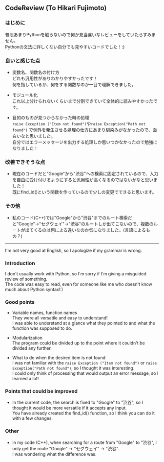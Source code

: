 ## CodeReview (To Hikari Fujimoto)

### はじめに
普段あまりPythonを触らないので何か見当違いなレビューをしていたらすみません。  
Pythonの文法に詳しくない自分でも見やすいコードでした！:)

### 良いと感じた点
- 変数名、関数名の付け方  
どれも汎用性がありわかりやすかったです！  
何を指しているか、何をする関数なのか一目で理解できました。

- モジュール化  
これ以上分けられないくらいまで分割できていて全体的に読みやすかったです。

- 目的のものが見つからなかった時の処理  
```raise Exception ("Item not found")```や```raise Exception("Path not found")``` で例外を発生させる処理の仕方にあまり馴染みがなかったので、面白いなと思いました。  
自分ではエラーメッセージを出力する処理しか思いつかなかったので勉強になりました！

### 改善できそうな点
- 現在のコードだと"Google"から"渋谷"への検索に固定されているので、入力を自由に受け付けるようにすると汎用性が高くなるのではないかなと思いました！  
既にfind_id()という関数を作っているので少しの変更でできると思います。

### その他
- 私のコード(C++)では"Google"から"渋谷"までのルート検索だと"Google"→"セグウェイ"→"渋谷"のルートしか出てこないので、複数のルートが出てくるのは何による違いなのか気になりました。(言語によるもの？)  
  
___

I'm not very good at English, so I apologize if my grammar is wrong.

### Introduction
I don't usually work with Python, so I'm sorry if I'm giving a misguided review of something.   
The code was easy to read, even for someone like me who doesn't know much about Python syntax!:)

### Good points
- Variable names, function names  
They were all versatile and easy to understand!  
I was able to understand at a glance what they pointed to and what the function was supposed to do.

- Modularization  
The program could be divided up to the point where it couldn't be divided any further.

- What to do when the desired item is not found  
I was not familiar with the ```raise Exception ("Item not found")``` or ```raise Exception("Path not found")```, so I thought it was interesting.  
I could only think of processing that would output an error message, so I learned a lot!

### Points that could be improved
- In the current code, the search is fixed to "Google" to "渋谷", so I thought it would be more versatile if it accepts any input.  
You have already created the find_id() function, so I think you can do it with a few changes.

### Other
- In my code (C++), when searching for a route from "Google" to "渋谷", I only get the route "Google" -> "セグウェイ" -> "渋谷".  
I was wondering what the difference was.  

